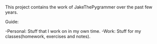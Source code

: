 This project contains the work of JakeThePygrammer over the past few years.

Guide:

-Personal:
    Stuff that I work on in my own time.
-Work:
    Stuff for my classes(homework, exercises and notes).
